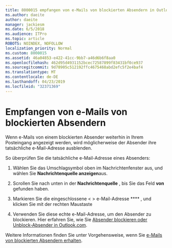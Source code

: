 ```yaml
---
title: 8000015 empfangen von e-Mails von blockierten Absendern in Outlook.com
ms.author: daeite
author: daeite
manager: jackiesm
ms.date: 6/5/2018
ms.audience: ITPro
ms.topic: article
ROBOTS: NOINDEX, NOFOLLOW
localization_priority: Normal
ms.custom: 8000015
ms.assetid: 46a04853-e422-41cc-9bb7-a46d6b6f8aa0
ms.openlocfilehash: 462d95d4931152bcec72587899f83431bf0ce937
ms.sourcegitcommit: 9d78905c512192ffc4675468abd2efc5f2e4baf4
ms.translationtype: MT
ms.contentlocale: de-DE
ms.lasthandoff: 04/23/2019
ms.locfileid: "32371369"
---
```

# <a name="receiving-email-from-blocked-senders"></a>Empfangen von e-Mails von blockierten Absendern

Wenn e-Mails von einem blockierten Absender weiterhin in Ihrem Posteingang angezeigt werden, wird möglicherweise der Absender ihre tatsächliche e-Mail-Adresse ausblenden.
  
So überprüfen Sie die tatsächliche e-Mail-Adresse eines Absenders:
  
1. Wählen Sie das Umschlagsymbol oben im Nachrichtenfenster aus, und wählen Sie **Nachrichtenquelle anzeigen**aus.
    
2. Scrollen Sie nach unten in der **Nachrichtenquelle** , bis Sie das Feld **von** gefunden haben. 
    
3. Markieren Sie die eingeschlossene \< \> e-Mail-Adresse **** , und klicken Sie mit der rechten Maustaste
    
4. Verwenden Sie diese echte e-Mail-Adresse, um den Absender zu blockieren. Hier erfahren Sie, wie Sie [Absender blockieren oder Unblock-Absender in Outlook.com](https://support.office.com/article/afba1c94-77bb-4f50-8b85-057cf52f4d5e.aspx).
    
Weitere Informationen finden Sie unter Vorgehensweise, wenn Sie [e-Mails von blockierten Absendern erhalten](https://go.microsoft.com/fwlink/p/?linkid=2002011&amp;clcid=0x409).
  


